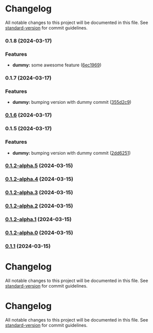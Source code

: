 # Changelog

All notable changes to this project will be documented in this file. See [standard-version](https://github.com/conventional-changelog/standard-version) for commit guidelines.

### 0.1.8 (2024-03-17)


### Features

* **dummy:** some awesome feature ([6ec1969](https://github.com/qvotaxon/translation-file-watcher/commit/6ec19692827164645863141b3635d0a3d3dd166f))

### 0.1.7 (2024-03-17)


### Features

* **dummy:** bumping version with dummy commit ([355d2c9](https://github.com/qvotaxon/translation-file-watcher/commit/355d2c945d9acb74012c45178fa40f46fcd34a66))

### [0.1.6](https://github.com/qvotaxon/translation-file-watcher/compare/v0.1.5-alpha.0...v0.1.6) (2024-03-17)

### 0.1.5 (2024-03-17)


### Features

* **dummy:** bumping version with dummy commit ([2dd6251](https://github.com/qvotaxon/translation-file-watcher/commit/2dd6251b1bd1e24ed712d608efec7879762f7d96))

### [0.1.2-alpha.5](https://github.com/qvotaxon/translation-file-watcher/compare/v0.1.2-alpha.4...v0.1.2-alpha.5) (2024-03-15)

### [0.1.2-alpha.4](https://github.com/qvotaxon/translation-file-watcher/compare/v0.1.2-alpha.3...v0.1.2-alpha.4) (2024-03-15)

### [0.1.2-alpha.3](https://github.com/qvotaxon/translation-file-watcher/compare/v0.1.2-alpha.2...v0.1.2-alpha.3) (2024-03-15)

### [0.1.2-alpha.2](https://github.com/qvotaxon/translation-file-watcher/compare/v0.1.2-alpha.1...v0.1.2-alpha.2) (2024-03-15)

### [0.1.2-alpha.1](https://github.com/qvotaxon/translation-file-watcher/compare/v0.1.2-alpha.0...v0.1.2-alpha.1) (2024-03-15)

### [0.1.2-alpha.0](https://github.com/qvotaxon/translation-file-watcher/compare/v0.1.1...v0.1.2-alpha.0) (2024-03-15)

### [0.1.1](https://github.com/qvotaxon/translation-file-watcher/compare/v0.0.7...v0.1.1) (2024-03-15)

# Changelog

All notable changes to this project will be documented in this file. See [standard-version](https://github.com/conventional-changelog/standard-version) for commit guidelines.

# Changelog

All notable changes to this project will be documented in this file. See [standard-version](https://github.com/conventional-changelog/standard-version) for commit guidelines.
